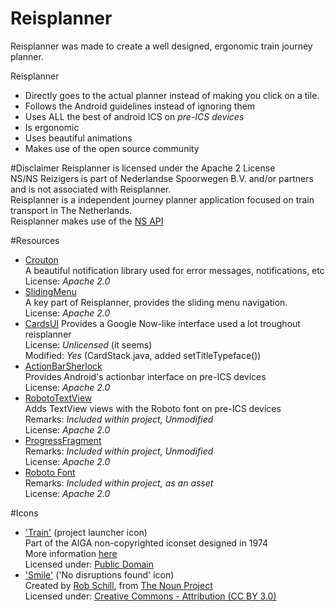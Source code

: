 Reisplanner
===========

Reisplanner was made to create a well designed, ergonomic train journey planner.

Reisplanner
- Directly goes to the actual planner instead of making you click on a tile.
- Follows the Android guidelines instead of ignoring them
- Uses ALL the best of android ICS on *pre-ICS devices*
- Is ergonomic  
- Uses beautiful animations  
- Makes use of the open source community  

#Disclaimer
Reisplanner is licensed under the Apache 2 License  
NS/NS Reizigers is part of Nederlandse Spoorwegen B.V. and/or partners and is not associated with Reisplanner.  
Reisplanner is a independent journey planner application focused on train transport in The Netherlands.  
Reisplanner makes use of the [NS API](http://ns.nl/api)

#Resources
- [Crouton](https://github.com/keyboardsurfer/Crouton)  
A beautiful notification library used for error messages, notifications, etc  
License: *Apache 2.0*  
- [SlidingMenu](https://github.com/jfeinstein10/SlidingMenu)  
A key part of Reisplanner, provides the sliding menu navigation.  
License: *Apache 2.0*  
- [CardsUI](https://github.com/nadavfima/cardsui-for-android)
Provides a Google Now-like interface used a lot troughout reisplanner  
License: *Unlicensed* (it seems)  
Modified: *Yes* (CardStack.java, added setTitleTypeface())
- [ActionBarSherlock](https://github.com/JakeWharton/ActionBarSherlock)  
Provides Android's actionbar interface on pre-ICS devices  
License: *Apache 2.0*  
- [RobotoTextView](https://github.com/johnkil/Android-RobotoTextView)  
Adds TextView views with the Roboto font on pre-ICS devices  
Remarks: *Included within project, Unmodified*  
License: *Apache 2.0*
- [ProgressFragment](https://github.com/johnkil/Android-ProgressFragment)  
Remarks: *Included within project, Unmodified*  
License: *Apache 2.0*
- [Roboto Font](http://developer.android.com/design/style/typography.html)  
Remarks: *Included within project, as an asset*  
License: *Apache 2.0*  
  
#Icons
- ['Train'](http://thenounproject.com/noun/train/#icon-No67) (project launcher icon)  
Part of the AIGA non-copyrighted iconset designed in 1974  
More information [here](http://www.aiga.org/symbol-signs/)  
Licensed under: [Public Domain](http://creativecommons.org/publicdomain/mark/1.0/)
- ['Smile'](http://thenounproject.com/noun/smile/#icon-No3360) ('No disruptions found' icon)  
Created by [Rob Schill](http://thenounproject.com/schillidog/), from [The Noun Project](http://thenounproject.com)  
Licensed under: [Creative Commons - Attribution (CC BY 3.0)](http://creativecommons.org/licenses/by/3.0/)
